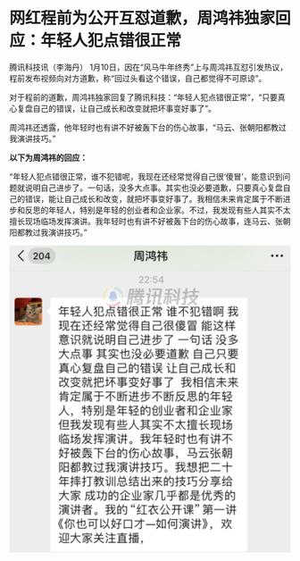 # 网红程前为公开互怼道歉，周鸿祎独家回应：年轻人犯点错很正常

腾讯科技讯（李海丹） 1月10日，因在“风马牛年终秀”上与周鸿祎互怼引发热议，程前发布视频向对方道歉，称“回过头看这个错误，自己都觉得不可原谅”。

对于程前的道歉，周鸿祎独家回复了腾讯科技：“年轻人犯点错很正常”，“只要真心复盘自己的错误，让自己成长和改变就把坏事变好事了”。

周鸿祎还透露，他年轻时也有讲不好被轰下台的伤心故事，“马云、张朝阳都教过我演讲技巧。”

**以下为周鸿祎的回应：**

“年轻人犯点错很正常，谁不犯错呢，我现在还经常觉得自己很‘傻冒’，能意识到问题就说明自己进步了。一句话，没多大点事。其实也没必要道歉，只要真心复盘自己的错误，能让自己成长和改变，就把坏事变好事了。我相信未来肯定属于不断进步和反思的年轻人，特别是年轻的创业者和企业家。不过，我发现有些人其实不太擅长现场临场发挥演讲。我年轻时也有讲不好被轰下台的伤心故事，连马云、张朝阳都教过我演讲技巧。”

![ed5faf022bff9d6bb705062a5fbe64d9.jpg](https://raw.githubusercontent.com/qqhsx/qqnews_image/main/2024/01/10/网红程前为公开互怼道歉，周鸿祎独家回应：年轻人犯点错很正常/ed5faf022bff9d6bb705062a5fbe64d9.jpg)

